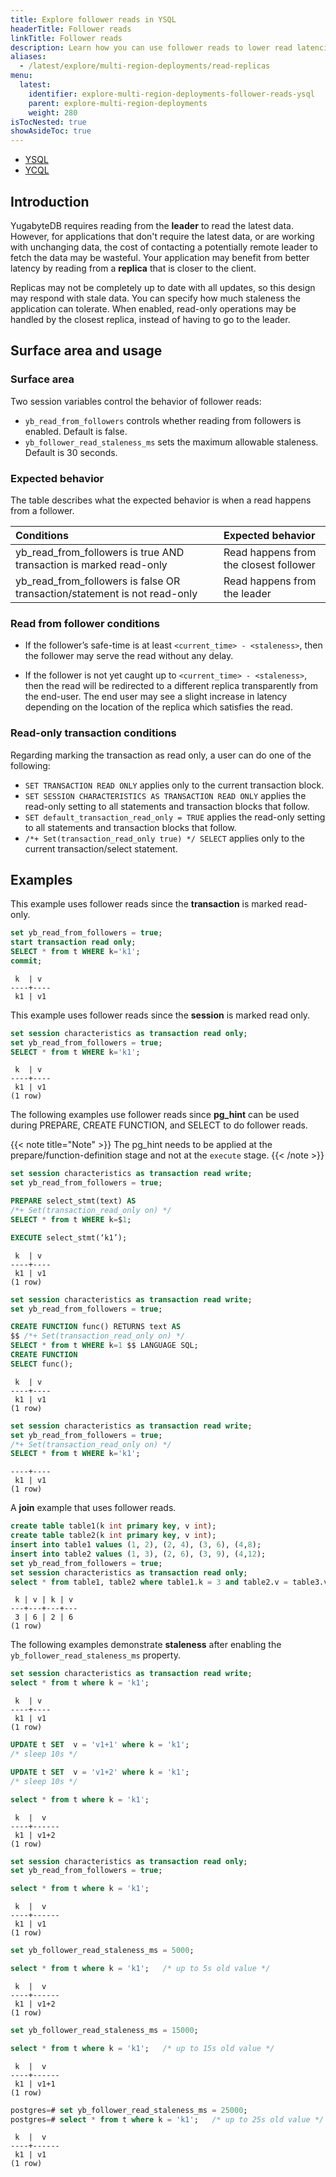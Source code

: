 ```yaml
---
title: Explore follower reads in YSQL
headerTitle: Follower reads
linkTitle: Follower reads
description: Learn how you can use follower reads to lower read latencies in local YugabyteDB clusters.
aliases:
  - /latest/explore/multi-region-deployments/read-replicas
menu:
  latest:
    identifier: explore-multi-region-deployments-follower-reads-ysql
    parent: explore-multi-region-deployments
    weight: 280
isTocNested: true
showAsideToc: true
---
```


<ul class="nav nav-tabs-alt nav-tabs-yb">
  <li >
    <a href="../follower-reads-ysql/" class="nav-link active">
      <i class="icon-postgres" aria-hidden="true"></i>YSQL</a>
  </li>

  <li >
    <a href="../read-replicas-ycql/" class="nav-link">
      <i class="icon-cassandra" aria-hidden="true"></i>YCQL</a>
  </li>
</ul>

## Introduction

YugabyteDB requires reading from the **leader** to read the latest data. However, for applications that don't require the latest data, or are working with unchanging data, the cost of contacting a potentially remote leader to fetch the data may be wasteful. Your application may benefit from better latency by reading from a **replica** that is closer to the client.

Replicas may not be completely up to date with all updates, so this design may respond with stale data. You can specify how much staleness the application can tolerate. When enabled, read-only operations may be handled by the closest replica, instead of having to go to the leader.

## Surface area and usage

### Surface area

Two session variables control the behavior of follower reads:

- `yb_read_from_followers` controls whether reading from followers is enabled. Default is false.
- `yb_follower_read_staleness_ms` sets the maximum allowable staleness. Default is 30 seconds.

### Expected behavior

The table describes what the expected behavior is when a read happens from a follower.

| Conditions | Expected behavior |
| :--------- | :---------------- |
| yb_read_from_followers is true AND transaction is marked read-only | Read happens from the closest follower |
| yb_read_from_followers is false OR transaction/statement is not read-only | Read happens from the leader |

### Read from follower conditions

- If the follower’s safe-time is at least `<current_time> - <staleness>`, then the follower may serve the read without any delay.

- If the follower is not yet caught up to `<current_time> - <staleness>`, then the read will be redirected to a different replica transparently from the end-user. The end user may see a slight increase in latency depending on the location of the replica which satisfies the read.

### Read-only transaction conditions

Regarding marking the transaction as read only, a user can do one of the following:

- `SET TRANSACTION READ ONLY` applies only to the current transaction block.
- `SET SESSION CHARACTERISTICS AS TRANSACTION READ ONLY` applies the read-only setting to all statements and transaction blocks that follow.
- `SET default_transaction_read_only = TRUE` applies the read-only setting to all statements and transaction blocks that follow.
- `/*+ Set(transaction_read_only true) */ SELECT` applies only to the current transaction/select statement.

## Examples

This example uses follower reads since the **transaction** is marked read-only.

```sql
set yb_read_from_followers = true;
start transaction read only;
SELECT * from t WHERE k='k1';
commit;
```

```output
 k  | v
----+----
 k1 | v1
```

This example uses follower reads since the **session** is marked read only.

```sql
set session characteristics as transaction read only;
set yb_read_from_followers = true;
SELECT * from t WHERE k='k1';
```

```output
 k  | v
----+----
 k1 | v1
(1 row)
```

The following examples use follower reads since **pg_hint** can be used during PREPARE, CREATE FUNCTION, and SELECT to do follower reads.

{{< note title="Note" >}}
The pg_hint needs to be applied at the prepare/function-definition stage and not at the `execute` stage.
{{< /note >}}

```sql
set session characteristics as transaction read write;
set yb_read_from_followers = true;

PREPARE select_stmt(text) AS
/*+ Set(transaction_read_only on) */
SELECT * from t WHERE k=$1;

EXECUTE select_stmt(‘k1’);
```

```output
 k  | v
----+----
 k1 | v1
(1 row)
```

```sql
set session characteristics as transaction read write;
set yb_read_from_followers = true;

CREATE FUNCTION func() RETURNS text AS
$$ /*+ Set(transaction_read_only on) */
SELECT * from t WHERE k=1 $$ LANGUAGE SQL;
CREATE FUNCTION
SELECT func();
```

```output
 k  | v
----+----
 k1 | v1
(1 row)
```

```sql
set session characteristics as transaction read write;
set yb_read_from_followers = true;
/*+ Set(transaction_read_only on) */
SELECT * from t WHERE k='k1';
```

```output
----+----
 k1 | v1
(1 row)
```

A **join** example that uses follower reads.

```sql
create table table1(k int primary key, v int);
create table table2(k int primary key, v int);
insert into table1 values (1, 2), (2, 4), (3, 6), (4,8);
insert into table2 values (1, 3), (2, 6), (3, 9), (4,12);
set yb_read_from_followers = true;
set session characteristics as transaction read only;
select * from table1, table2 where table1.k = 3 and table2.v = table3.v;
```

```output
 k | v | k | v
---+---+---+---
 3 | 6 | 2 | 6
(1 row)
```

The following examples demonstrate **staleness** after enabling the `yb_follower_read_staleness_ms` property.

```sql
set session characteristics as transaction read write;
select * from t where k = 'k1';
```

```output
 k  | v
----+----
 k1 | v1
(1 row)
```

```sql
UPDATE t SET  v = 'v1+1' where k = 'k1';
/* sleep 10s */

UPDATE t SET  v = 'v1+2' where k = 'k1';
/* sleep 10s */

select * from t where k = 'k1';
```

```output
 k  |  v
----+------
 k1 | v1+2
(1 row)
```

```sql
set session characteristics as transaction read only;
set yb_read_from_followers = true;

select * from t where k = 'k1';
```

```output
 k  |  v
----+------
 k1 | v1
(1 row)
```

```sql
set yb_follower_read_staleness_ms = 5000;

select * from t where k = 'k1';   /* up to 5s old value */
```

```output
 k  |  v
----+------
 k1 | v1+2
(1 row)
```

```sql
set yb_follower_read_staleness_ms = 15000;

select * from t where k = 'k1';   /* up to 15s old value */
```

```output
 k  |  v
----+------
 k1 | v1+1
(1 row)
```

```sql
postgres=# set yb_follower_read_staleness_ms = 25000;
postgres=# select * from t where k = 'k1';   /* up to 25s old value */
```

```output
 k  |  v
----+------
 k1 | v1
(1 row)
```
